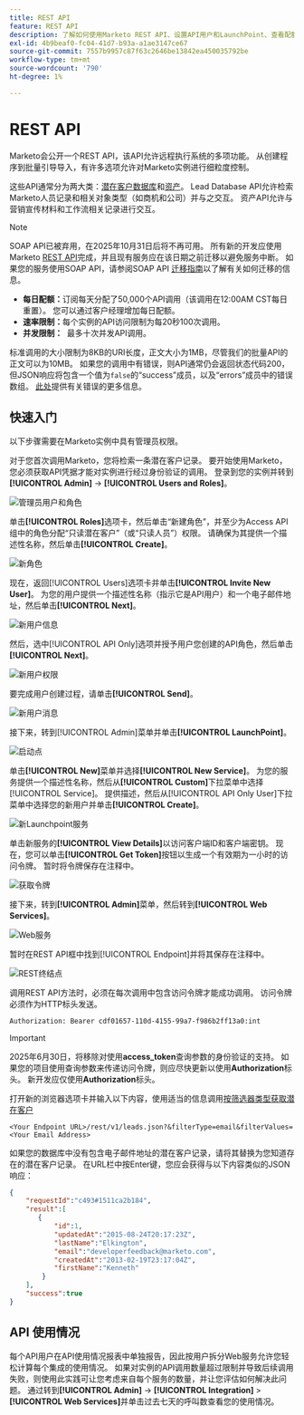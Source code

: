 ```yaml
---
title: REST API
feature: REST API
description: 了解如何使用Marketo REST API、设置API用户和LaunchPoint、查看配额和限制、使用授权标头进行身份验证以及检索潜在客户。
exl-id: 4b9beaf0-fc04-41d7-b93a-a1ae3147ce67
source-git-commit: 7557b9957c87f63c2646be13842ea450035792be
workflow-type: tm+mt
source-wordcount: '790'
ht-degree: 1%

---
```


# REST API

Marketo会公开一个REST API，该API允许远程执行系统的多项功能。 从创建程序到批量引导导入，有许多选项允许对Marketo实例进行细粒度控制。

这些API通常分为两大类：[潜在客户数据库](https://developer.adobe.com/marketo-apis/api/mapi/)和[资产](https://developer.adobe.com/marketo-apis/api/asset/)。 Lead Database API允许检索Marketo人员记录和相关对象类型（如商机和公司）并与之交互。 资产API允许与营销宣传材料和工作流相关记录进行交互。

>[!NOTE]
>SOAP API已被弃用，在2025年10月31日后将不再可用。 所有新的开发应使用Marketo [REST API](./rest-api.md)完成，并且现有服务应在该日期之前迁移以避免服务中断。 如果您的服务使用SOAP API，请参阅SOAP API [迁移指南](../soap-api/migration.md)以了解有关如何迁移的信息。
>

- **每日配额：**&#x200B;订阅每天分配了50,000个API调用（该调用在12:00AM CST每日重置）。 您可以通过客户经理增加每日配额。
- **速率限制：**&#x200B;每个实例的API访问限制为每20秒100次调用。
- **并发限制：**  最多十次并发API调用。

标准调用的大小限制为8KB的URI长度，正文大小为1MB，尽管我们的批量API的正文可以为10MB。 如果您的调用中有错误，则API通常仍会返回状态代码200，但JSON响应将包含一个值为`false`的“success”成员，以及“errors”成员中的错误数组。 [此处](error-codes.md)提供有关错误的更多信息。

## 快速入门

以下步骤需要在Marketo实例中具有管理员权限。

对于您首次调用Marketo，您将检索一条潜在客户记录。 要开始使用Marketo，您必须获取API凭据才能对实例进行经过身份验证的调用。 登录到您的实例并转到&#x200B;**[!UICONTROL Admin]** -> **[!UICONTROL Users and Roles]**。

![管理员用户和角色](assets/admin-users-and-roles.png)

单击&#x200B;**[!UICONTROL Roles]**&#x200B;选项卡，然后单击“新建角色”，并至少为Access API组中的角色分配“只读潜在客户”（或“只读人员”）权限。 请确保为其提供一个描述性名称，然后单击&#x200B;**[!UICONTROL Create]**。

![新角色](assets/new-role.png)

现在，返回[!UICONTROL Users]选项卡并单击&#x200B;**[!UICONTROL Invite New User]**。 为您的用户提供一个描述性名称（指示它是API用户）和一个电子邮件地址，然后单击&#x200B;**[!UICONTROL Next]**。

![新用户信息](assets/new-user-info.png)

然后，选中[!UICONTROL API Only]选项并授予用户您创建的API角色，然后单击&#x200B;**[!UICONTROL Next]**。

![新用户权限](assets/new-user-permissions.png)

要完成用户创建过程，请单击&#x200B;**[!UICONTROL Send]**。

![新用户消息](assets/new-user-message.png)

接下来，转到[!UICONTROL Admin]菜单并单击&#x200B;**[!UICONTROL LaunchPoint]**。

![启动点](assets/admin-launchpoint.png)

单击&#x200B;**[!UICONTROL New]**&#x200B;菜单并选择&#x200B;**[!UICONTROL New Service]**。 为您的服务提供一个描述性名称，然后从&#x200B;**[!UICONTROL Custom]**&#x200B;下拉菜单中选择[!UICONTROL Service]。 提供描述，然后从[!UICONTROL API Only User]下拉菜单中选择您的新用户并单击&#x200B;**[!UICONTROL Create]**。

![新Launchpoint服务](assets/admin-launchpoint-new-service.png)

单击新服务的&#x200B;**[!UICONTROL View Details]**&#x200B;以访问客户端ID和客户端密钥。 现在，您可以单击&#x200B;**[!UICONTROL Get Token]**&#x200B;按钮以生成一个有效期为一小时的访问令牌。 暂时将令牌保存在注释中。

![获取令牌](assets/get-token.png)

接下来，转到&#x200B;**[!UICONTROL Admin]**&#x200B;菜单，然后转到&#x200B;**[!UICONTROL Web Services]**。

![Web服务](assets/admin-web-services.png)

暂时在REST API框中找到[!UICONTROL Endpoint]并将其保存在注释中。

![REST终结点](assets/admin-web-services-rest-endpoint-1.png)

调用REST API方法时，必须在每次调用中包含访问令牌才能成功调用。 访问令牌必须作为HTTP标头发送。

```
Authorization: Bearer cdf01657-110d-4155-99a7-f986b2ff13a0:int
```

>[!IMPORTANT]
>
>2025年6月30日，将移除对使用&#x200B;**access_token**&#x200B;查询参数的身份验证的支持。 如果您的项目使用查询参数来传递访问令牌，则应尽快更新以使用&#x200B;**Authorization**&#x200B;标头。 新开发应仅使用&#x200B;**Authorization**&#x200B;标头。

打开新的浏览器选项卡并输入以下内容，使用适当的信息调用[按筛选器类型获取潜在客户](https://developer.adobe.com/marketo-apis/api/mapi/#tag/Leads/operation/getLeadsByFilterUsingGET)

```
<Your Endpoint URL>/rest/v1/leads.json?&filterType=email&filterValues=<Your Email Address>
```

如果您的数据库中没有包含电子邮件地址的潜在客户记录，请将其替换为您知道存在的潜在客户记录。 在URL栏中按Enter键，您应会获得与以下内容类似的JSON响应：

```json
{
    "requestId":"c493#1511ca2b184",
    "result":[
       {
           "id":1,
           "updatedAt":"2015-08-24T20:17:23Z",
           "lastName":"Elkington",
           "email":"developerfeedback@marketo.com",
           "createdAt":"2013-02-19T23:17:04Z",
           "firstName":"Kenneth"
        }
    ],
    "success":true
}
```

## API 使用情况

每个API用户在API使用情况报表中单独报告，因此按用户拆分Web服务允许您轻松计算每个集成的使用情况。 如果对实例的API调用数量超过限制并导致后续调用失败，则使用此实践可让您考虑来自每个服务的数量，并让您评估如何解决此问题。 通过转到&#x200B;**[!UICONTROL Admin]** -> **[!UICONTROL Integration]** > **[!UICONTROL Web Services]**&#x200B;并单击过去七天的呼叫数查看您的使用情况。
